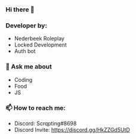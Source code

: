 ### Hi there 👋

### Developer by:
-  Nederbeek Roleplay
- Locked Development
- Auth bot

### 💬 Ask me about
- Coding
- Food
- JS

### 📫 How to reach me:
- Discord: Scrqpting#8698
- Discord Invite: https://discord.gg/HkZZGd5UtD

<!--
**Scrqpting/Scrqpting** is a ✨ _special_ ✨ repository because its `README.md` (this file) appears on your GitHub profile.

Here are some ideas to get you started:

- 🔭 I’m currently working on ...
- 🌱 I’m currently learning ...
- 👯 I’m looking to collaborate on ...
- 🤔 I’m looking for help with ...
- 💬 Ask me about ...
- 📫 How to reach me: ...
- 😄 Pronouns: ...
- ⚡ Fun fact: ...
-->
